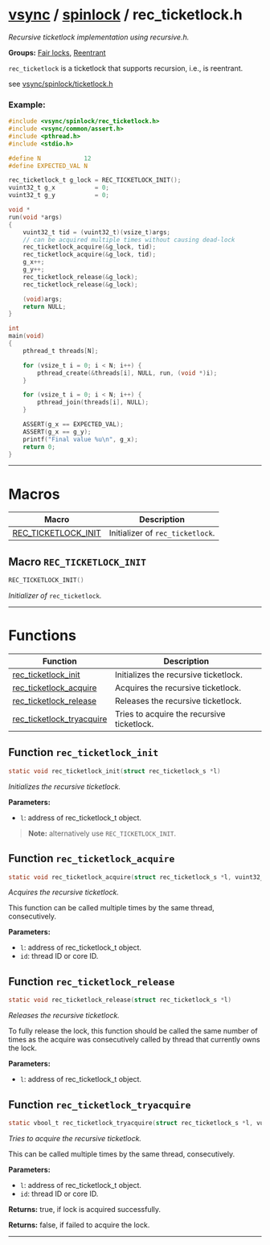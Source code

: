#  [vsync](../README.md) / [spinlock](README.md) / rec_ticketlock.h
_Recursive ticketlock implementation using recursive.h._ 

**Groups:** [Fair locks](GROUP_fair_lock.md), [Reentrant](GROUP_reentrant.md)

`rec_ticketlock` is a ticketlock that supports recursion, i.e., is reentrant.

see [vsync/spinlock/ticketlock.h](ticketlock.h.md)


### Example:



```c
#include <vsync/spinlock/rec_ticketlock.h>
#include <vsync/common/assert.h>
#include <pthread.h>
#include <stdio.h>

#define N            12
#define EXPECTED_VAL N

rec_ticketlock_t g_lock = REC_TICKETLOCK_INIT();
vuint32_t g_x           = 0;
vuint32_t g_y           = 0;

void *
run(void *args)
{
    vuint32_t tid = (vuint32_t)(vsize_t)args;
    // can be acquired multiple times without causing dead-lock
    rec_ticketlock_acquire(&g_lock, tid);
    rec_ticketlock_acquire(&g_lock, tid);
    g_x++;
    g_y++;
    rec_ticketlock_release(&g_lock);
    rec_ticketlock_release(&g_lock);

    (void)args;
    return NULL;
}

int
main(void)
{
    pthread_t threads[N];

    for (vsize_t i = 0; i < N; i++) {
        pthread_create(&threads[i], NULL, run, (void *)i);
    }

    for (vsize_t i = 0; i < N; i++) {
        pthread_join(threads[i], NULL);
    }

    ASSERT(g_x == EXPECTED_VAL);
    ASSERT(g_x == g_y);
    printf("Final value %u\n", g_x);
    return 0;
}
```

 

---
# Macros 

| Macro | Description |
|---|---|
| [REC_TICKETLOCK_INIT](rec_ticketlock.h.md#macro-rec_ticketlock_init) | Initializer of `rec_ticketlock`.  |

##  Macro `REC_TICKETLOCK_INIT`

```c
REC_TICKETLOCK_INIT()
```

 
_Initializer of_ `rec_ticketlock`_._ 



---
# Functions 

| Function | Description |
|---|---|
| [rec_ticketlock_init](rec_ticketlock.h.md#function-rec_ticketlock_init) | Initializes the recursive ticketlock.  |
| [rec_ticketlock_acquire](rec_ticketlock.h.md#function-rec_ticketlock_acquire) | Acquires the recursive ticketlock.  |
| [rec_ticketlock_release](rec_ticketlock.h.md#function-rec_ticketlock_release) | Releases the recursive ticketlock.  |
| [rec_ticketlock_tryacquire](rec_ticketlock.h.md#function-rec_ticketlock_tryacquire) | Tries to acquire the recursive ticketlock.  |

##  Function `rec_ticketlock_init`

```c
static void rec_ticketlock_init(struct rec_ticketlock_s *l)
``` 
_Initializes the recursive ticketlock._ 




**Parameters:**

- `l`: address of rec_ticketlock_t object.


> **Note:** alternatively use `REC_TICKETLOCK_INIT`. 


##  Function `rec_ticketlock_acquire`

```c
static void rec_ticketlock_acquire(struct rec_ticketlock_s *l, vuint32_t id)
``` 
_Acquires the recursive ticketlock._ 


This function can be called multiple times by the same thread, consecutively.



**Parameters:**

- `l`: address of rec_ticketlock_t object. 
- `id`: thread ID or core ID. 




##  Function `rec_ticketlock_release`

```c
static void rec_ticketlock_release(struct rec_ticketlock_s *l)
``` 
_Releases the recursive ticketlock._ 


To fully release the lock, this function should be called the same number of times as the acquire was consecutively called by thread that currently owns the lock.



**Parameters:**

- `l`: address of rec_ticketlock_t object. 




##  Function `rec_ticketlock_tryacquire`

```c
static vbool_t rec_ticketlock_tryacquire(struct rec_ticketlock_s *l, vuint32_t id)
``` 
_Tries to acquire the recursive ticketlock._ 


This can be called multiple times by the same thread, consecutively.



**Parameters:**

- `l`: address of rec_ticketlock_t object. 
- `id`: thread ID or core ID. 


**Returns:** true, if lock is acquired successfully. 

**Returns:** false, if failed to acquire the lock. 




---
